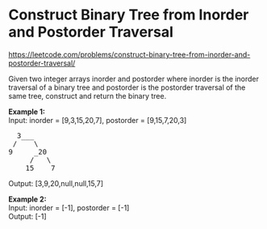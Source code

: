 # Construct Binary Tree from Inorder and Postorder Traversal
https://leetcode.com/problems/construct-binary-tree-from-inorder-and-postorder-traversal/

Given two integer arrays inorder and postorder where inorder is the inorder traversal of a binary tree and postorder is the postorder traversal of the same tree, construct and return the binary tree.


<b>Example 1:</b>\
Input: inorder = [9,3,15,20,7], postorder = [9,15,7,20,3]
<pre>
  3___
 /    \
9     _20
     /   \
    15    7
</pre>
Output: [3,9,20,null,null,15,7]

<b>Example 2:</b>\
Input: inorder = [-1], postorder = [-1]\
Output: [-1]